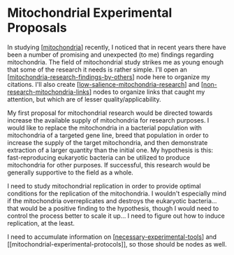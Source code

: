 # Mitochondrial Experimental Proposals

In studying [[mitochondria]] recently, I noticed that in recent years there have been a number of promising and unexpected (to me) findings regarding mitochondria.  The field of mitochondrial study strikes me as young enough that some of the research it needs is rather simple.  I'll open an [[mitochondria-research-findings-by-others]] node here to organize my citations.  I'll also create [[low-salience-mitochondria-research]] and [[non-research-mitochondria-links]] nodes to organize links that caught my attention, but which are of lesser quality/applicability.

My first proposal for mitochondrial research would be directed towards increase the available supply of mitochondria for research purposes.  I would like to replace the mitochondria in a bacterial population with mitochondria of a targeted gene line, breed that population in order to increase the supply of the target mitochondria, and then demonstrate extraction of a larger quantity than the initial one.  My hypothesis is this: fast-reproducing eukaryotic bacteria can be utilized to produce mitochondria for other purposes.  If successful, this research would be generally supportive to the field as a whole.

I need to study mitochondrial replication in order to provide optimal conditions for the replication of the mitochondria.  I wouldn't especially mind if the mitochondria overreplicates and destroys the eukaryotic bacteria... that would be a positive finding to the hypothesis, though I would need to control the process better to scale it up...  I need to figure out how to induce replication, at the least.

I need to accumulate information on [[necessary-experimental-tools]] and [[mitochondrial-experimental-protocols]], so those should be nodes as well.

[//begin]: # "Autogenerated link references for markdown compatibility"
[mitochondria]: mitochondria.md "Mitochondria"
[mitochondria-research-findings-by-others]: mitochondria-research-findings-by-others.md "Mitochondria Research Findings by Others"
[low-salience-mitochondria-research]: low-salience-mitochondria-research.md "Low Salience Mitochondria Research"
[non-research-mitochondria-links]: non-research-mitochondria-links.md "Non Research Mitochondria Links"
[necessary-experimental-tools]: necessary-experimental-tools.md "Necessary Experimental Tools"
[//end]: # "Autogenerated link references"